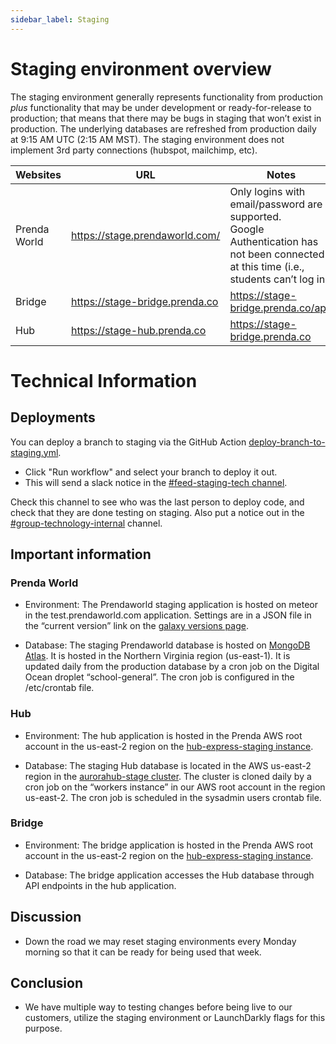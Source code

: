 ```yaml
---
sidebar_label: Staging
---
```


# Staging environment overview

The staging environment generally represents functionality from production *plus* functionality that may be under development or ready-for-release to production; that means that there may be bugs in staging that won’t exist in production. The underlying databases are refreshed from production daily at 9:15 AM UTC (2:15 AM MST). The staging environment does not implement 3rd party connections (hubspot, mailchimp, etc).


| Websites     | URL                            | Notes                              |
| ------------ | ------------------------------ | ---------------------------------- |
| Prenda World | https://stage.prendaworld.com/ | Only logins with email/password are supported. <br>Google Authentication has not been connected at this time (i.e., students can’t log in)  |
| Bridge       | https://stage-bridge.prenda.co | https://stage-bridge.prenda.co/app |
| Hub          | https://stage-hub.prenda.co    | https://stage-bridge.prenda.co     |
  
  
# Technical Information

## Deployments
  
You can deploy a branch to staging via the GitHub Action [deploy-branch-to-staging.yml](https://github.com/prenda-school/prendaworld/actions/workflows/deploy-branch-to-staging.yml).
  - Click "Run workflow" and select your branch to deploy it out.
  - This will send a slack notice in the [#feed-staging-tech channel](https://prenda.slack.com/archives/C04NHS2280J).
  
Check this channel to see who was the last person to deploy code, and check that they are done testing on staging. Also put a notice out in the [#group-technology-internal](https://prenda.slack.com/archives/C03EG9D0YH5) channel.
  
  
## Important information
  
  
### Prenda World

- Environment: The Prendaworld staging application is hosted on meteor in the test.prendaworld.com application.
Settings are in a JSON file in the “current version” link on the [galaxy versions page](https://galaxy.meteor.com/app/test.prendaworld.com/versions).

- Database: The staging Prendaworld database is hosted on [MongoDB Atlas](https://cloud.mongodb.com/v2/5f0fb9d78f81be4c2e6666b4#/clusters/detail/PrendaWorld-Staging). It is hosted in the Northern Virginia region (us-east-1). It is updated daily from the production database by a cron job on the Digital Ocean droplet “school-general”. The cron job is configured in the /etc/crontab file.

### Hub

- Environment: The hub application is hosted in the Prenda AWS root account in the us-east-2 region on the [hub-express-staging instance](https://us-east-2.console.aws.amazon.com/ec2/home?region=us-east-2#InstanceDetails:instanceId=i-0969131949eca059a).

- Database: The staging Hub database is located in the AWS us-east-2 region in the [aurorahub-stage cluster](https://us-east-2.console.aws.amazon.com/rds/home?region=us-east-2#database:id=aurorahub-stage;is-cluster=true). The cluster is cloned daily by a cron job on the “workers instance” in our AWS root account in the region us-east-2. The cron job is scheduled in the sysadmin users crontab file.

### Bridge

- Environment: The bridge application is hosted in the Prenda AWS root account in the us-east-2 region on the [hub-express-staging instance](https://us-east-2.console.aws.amazon.com/ec2/home?region=us-east-2#InstanceDetails:instanceId=i-0969131949eca059a).

- Database: The bridge application accesses the Hub database through API endpoints in the hub application.

  
  

## Discussion

- Down the road we may reset staging environments every Monday morning so that it can be ready for being used that week.

  
  

## Conclusion

- We have multiple way to testing changes before being live to our customers, utilize the staging environment or LaunchDarkly flags for this purpose.

<br>
<br>

<!-- ## References -->


<!--
  ,=====================.
  | Prenda Staging - 42/|
  |.-------------------.|
  ||[ _ o     . .  _ ]_||
  |`-------------------'|
  ||                   ||
  |`-------------------'|
  ||                   ||
  |`-------------------'|
  ||                   ||
  |`-----------------_-'|
  ||[=========]| o  (@) |
  |`---------=='/u\ --- |
  |------_--------------|
  | (/) (_)           []|
  |---==--==----------==|
  |||||||||||||||||||||||
  |||||||||||||||||||||||
  |||||||||||||||||||||||
  |||||||||||||||||||||||
  |||||||||||||||||||||||
  |||||||||||||||||||||||
  |||||||||||||||||||||||
  |||||||||||||||||||||||
  |||||||||||||||||||||||
  |||||||||||||||||dxm|||
  |||||||||||||||||||||||
  |=====================|
 .'                     `.
"""""""""""""""""""""""""""
-->
